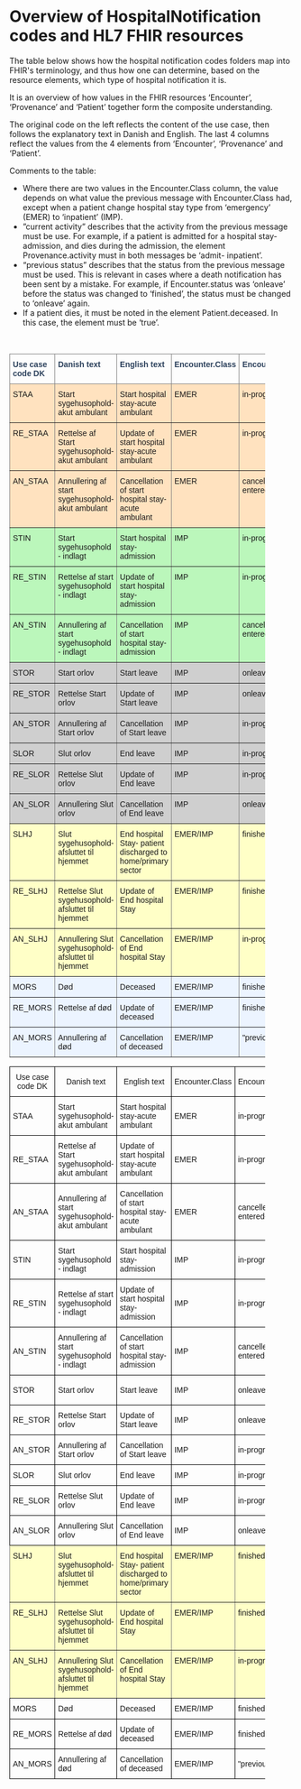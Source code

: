 # Overview of HospitalNotification codes and HL7 FHIR resources

The table below shows how the hospital notification codes folders map into FHIR's terminology, and thus how one can determine, based
on the resource elements, which type of hospital notification it is.

It is an overview of how values in the FHIR resources ‘Encounter’, ‘Provenance’ and ‘Patient’ together form the composite understanding.

The original code on the left reflects the content of the use case, then follows the explanatory text in Danish and English. The last 4
columns reflect the values from the 4 elements from ‘Encounter’, ‘Provenance’ and ‘Patient’.

Comments to the table:
* Where there are two values in the Encounter.Class column, the value depends on what value the previous message with
Encounter.Class had, except when a patient change hospital stay type from ‘emergency’ (EMER) to ‘inpatient’ (IMP).
* ”current activity” describes that the activity from the previous message must be use. For example, if a patient is admitted for a
hospital stay-admission, and dies during the admission, the element Provenance.activity must in both messages be ‘admit-
inpatient’.
* “previous status” describes that the status from the previous message must be used. This is relevant in cases where a death
notification has been sent by a mistake. For example, if Encounter.status was ‘onleave’ before the status was changed to
‘finished’, the status must be changed to ‘onleave’ again.
* If a patient dies, it must be noted in the element Patient.deceased. In this case, the element must be ‘true’.
<p>&nbsp;<p>

<style type="text/css">
.tg  {border-collapse:collapse;border-spacing:0;}
.tg td{border-color:black;border-style:solid;border-width:1px;font-family:Arial, sans-serif;font-size:14px;
  overflow:hidden;padding:10px 5px;word-break:normal;}
.tg th{border-color:black;border-style:solid;border-width:1px;font-family:Arial, sans-serif;font-size:14px;
  font-weight:normal;overflow:hidden;padding:10px 5px;word-break:normal;}
.tg .tg-cjtp{background-color:#ecf4ff;border-color:inherit;text-align:left;vertical-align:top}
.tg .tg-tul6{background-color:#cfcfcf;border-color:inherit;text-align:left;vertical-align:top}
.tg .tg-5pia{background-color:#ffe2bf;border-color:inherit;text-align:left;vertical-align:top}
.tg .tg-p3tq{border-color:inherit;color:#2c415c;text-align:left;vertical-align:top}
.tg .tg-m5mm{background-color:#bbf7bb;border-color:inherit;text-align:left;vertical-align:top}
.tg .tg-ncd7{background-color:#ffffc7;border-color:inherit;text-align:left;vertical-align:top}
</style>
<table class="tg">
<thead>
  <tr>
    <th class="tg-p3tq"><span style="font-weight:bold">Use case code DK</span></th>
    <th class="tg-p3tq"><span style="font-weight:bold">Danish text</span></th>
    <th class="tg-p3tq"><span style="font-weight:bold">English text</span></th>
    <th class="tg-p3tq"><span style="font-weight:bold">Encounter.Class</span></th>
    <th class="tg-p3tq"><span style="font-weight:bold">Encounter.Status</span></th>
    <th class="tg-p3tq"><span style="font-weight:bold">Provenance.activity</span></th>
    <th class="tg-p3tq"><span style="font-weight:bold">Patient.Deceased</span></th>
  </tr>
</thead>
<tbody>
  <tr>
    <td class="tg-5pia">STAA</td>
    <td class="tg-5pia">Start sygehusophold- akut ambulant</td>
    <td class="tg-5pia">Start hospital stay-acute ambulant</td>
    <td class="tg-5pia">EMER</td>
    <td class="tg-5pia">in-progress</td>
    <td class="tg-5pia">admit-emergency</td>
    <td class="tg-5pia"></td>
  </tr>
  <tr>
    <td class="tg-5pia">RE_STAA</td>
    <td class="tg-5pia">Rettelse af Start sygehusophold- akut ambulant</td>
    <td class="tg-5pia">Update of start hospital stay-acute ambulant</td>
    <td class="tg-5pia">EMER</td>
    <td class="tg-5pia">in-progress</td>
    <td class="tg-5pia">revise-admit-emergency</td>
    <td class="tg-5pia"></td>
  </tr>
  <tr>
    <td class="tg-5pia">AN_STAA</td>
    <td class="tg-5pia">Annullering af start sygehusophold- akut ambulant</td>
    <td class="tg-5pia">Cancellation of start hospital stay- acute ambulant</td>
    <td class="tg-5pia">EMER</td>
    <td class="tg-5pia">cancelled/ entered-in-error</td>
    <td class="tg-5pia">cancel-admit-emergency</td>
    <td class="tg-5pia"></td>
  </tr>
  <tr>
    <td class="tg-m5mm">STIN</td>
    <td class="tg-m5mm">Start sygehusophold - indlagt</td>
    <td class="tg-m5mm">Start hospital stay-admission</td>
    <td class="tg-m5mm">IMP</td>
    <td class="tg-m5mm">in-progress</td>
    <td class="tg-m5mm">admit-inpatient</td>
    <td class="tg-m5mm"></td>
  </tr>
  <tr>
    <td class="tg-m5mm">RE_STIN</td>
    <td class="tg-m5mm">Rettelse af start sygehusophold - indlagt</td>
    <td class="tg-m5mm">Update of start hospital stay-admission</td>
    <td class="tg-m5mm">IMP</td>
    <td class="tg-m5mm">in-progress</td>
    <td class="tg-m5mm">revise-admit-inpatient</td>
    <td class="tg-m5mm"></td>
  </tr>
  <tr>
    <td class="tg-m5mm">AN_STIN</td>
    <td class="tg-m5mm">Annullering af start sygehusophold - indlagt</td>
    <td class="tg-m5mm">Cancellation of start hospital stay- admission</td>
    <td class="tg-m5mm">IMP</td>
    <td class="tg-m5mm">cancelled/ entered-in-error</td>
    <td class="tg-m5mm">cancel-admit-inpatient</td>
    <td class="tg-m5mm"></td>
  </tr>
  <tr>
    <td class="tg-tul6">STOR</td>
    <td class="tg-tul6">Start orlov</td>
    <td class="tg-tul6">Start leave</td>
    <td class="tg-tul6">IMP</td>
    <td class="tg-tul6">onleave</td>
    <td class="tg-tul6">start-leave-inpatient</td>
    <td class="tg-tul6"></td>
  </tr>
  <tr>
    <td class="tg-tul6">RE_STOR</td>
    <td class="tg-tul6">Rettelse Start orlov</td>
    <td class="tg-tul6">Update of Start leave</td>
    <td class="tg-tul6">IMP</td>
    <td class="tg-tul6">onleave</td>
    <td class="tg-tul6">revise-start-leave-inpatient</td>
    <td class="tg-tul6"></td>
  </tr>
  <tr>
    <td class="tg-tul6">AN_STOR</td>
    <td class="tg-tul6">Annullering af Start orlov</td>
    <td class="tg-tul6">Cancellation of Start leave</td>
    <td class="tg-tul6">IMP</td>
    <td class="tg-tul6">in-progress</td>
    <td class="tg-tul6">cancel-start-leave-inpatient</td>
    <td class="tg-tul6"></td>
  </tr>
  <tr>
    <td class="tg-tul6">SLOR</td>
    <td class="tg-tul6">Slut orlov</td>
    <td class="tg-tul6">End leave</td>
    <td class="tg-tul6">IMP</td>
    <td class="tg-tul6">in-progress</td>
    <td class="tg-tul6">end-leave-inpatient</td>
    <td class="tg-tul6"></td>
  </tr>
  <tr>
    <td class="tg-tul6">RE_SLOR</td>
    <td class="tg-tul6">Rettelse Slut orlov</td>
    <td class="tg-tul6">Update of End leave</td>
    <td class="tg-tul6">IMP</td>
    <td class="tg-tul6">in-progress</td>
    <td class="tg-tul6">revise-end-leave-inpatient</td>
    <td class="tg-tul6"></td>
  </tr>
  <tr>
    <td class="tg-tul6">AN_SLOR</td>
    <td class="tg-tul6">Annullering Slut orlov</td>
    <td class="tg-tul6">Cancellation of End leave</td>
    <td class="tg-tul6">IMP</td>
    <td class="tg-tul6">onleave</td>
    <td class="tg-tul6">cancel-end-leave-inpatient</td>
    <td class="tg-tul6"></td>
  </tr>
  <tr>
    <td class="tg-ncd7">SLHJ</td>
    <td class="tg-ncd7">Slut sygehusophold- afsluttet til hjemmet</td>
    <td class="tg-ncd7">End hospital Stay- patient discharged to home/primary sector</td>
    <td class="tg-ncd7">EMER/IMP</td>
    <td class="tg-ncd7">finished</td>
    <td class="tg-ncd7">discharge-[Encounter.Class]-home</td>
    <td class="tg-ncd7"></td>
  </tr>
  <tr>
    <td class="tg-ncd7">RE_SLHJ</td>
    <td class="tg-ncd7">Rettelse Slut sygehusophold-afsluttet til hjemmet</td>
    <td class="tg-ncd7">Update of End hospital Stay</td>
    <td class="tg-ncd7">EMER/IMP</td>
    <td class="tg-ncd7">finished</td>
    <td class="tg-ncd7">revise-discharge-[Encounter.Class]-home</td>
    <td class="tg-ncd7"></td>
  </tr>
  <tr>
    <td class="tg-ncd7">AN_SLHJ</td>
    <td class="tg-ncd7">Annullering Slut sygehusophold- afsluttet til hjemmet</td>
    <td class="tg-ncd7">Cancellation of End hospital Stay</td>
    <td class="tg-ncd7">EMER/IMP</td>
    <td class="tg-ncd7">in-progress</td>
    <td class="tg-ncd7">cancel-discharge-[Encounter.Class]-home</td>
    <td class="tg-ncd7"></td>
  </tr>
  <tr>
    <td class="tg-cjtp">MORS</td>
    <td class="tg-cjtp">Død</td>
    <td class="tg-cjtp">Deceased</td>
    <td class="tg-cjtp">EMER/IMP</td>
    <td class="tg-cjtp">finished</td>
    <td class="tg-cjtp">”current activity”</td>
    <td class="tg-cjtp">true</td>
  </tr>
  <tr>
    <td class="tg-cjtp">RE_MORS</td>
    <td class="tg-cjtp">Rettelse af død</td>
    <td class="tg-cjtp">Update of deceased</td>
    <td class="tg-cjtp">EMER/IMP</td>
    <td class="tg-cjtp">finished</td>
    <td class="tg-cjtp">”current activity”</td>
    <td class="tg-cjtp">true</td>
  </tr>
  <tr>
    <td class="tg-cjtp">AN_MORS</td>
    <td class="tg-cjtp">Annullering af død</td>
    <td class="tg-cjtp">Cancellation of deceased</td>
    <td class="tg-cjtp">EMER/IMP</td>
    <td class="tg-cjtp">"previous status"</td>
    <td class="tg-cjtp">”current activity”</td>
    <td class="tg-cjtp">false</td>
  </tr>
</tbody>
</table>




<style type="text/css">
.tg  {border-collapse:collapse;border-spacing:0;max-width:90%;}
.tg td{border-color:black;border-style:solid;border-width:1px;font-family:Arial, sans-serif;font-size:14px;
  overflow:hidden;padding:10px 5px;word-break:normal;}
.tg th{border-color:black;border-style:solid;border-width:1px;font-family:Arial, sans-serif;font-size:14px;
  font-weight:normal;overflow:hidden;padding:10px 5px;word-break:normal;}
.tg .tg-cjtp{background-color:#ecf4ff;border-color:inherit;text-align:left;vertical-align:top}
.tg .tg-tul6{background-color:#cfcfcf;border-color:inherit;text-align:left;vertical-align:top}
.tg .tg-5pia{background-color:#ffe2bf;border-color:inherit;text-align:left;vertical-align:top}
.tg .tg-p3tq{border-color:inherit;color:#2c415c;text-align:left;vertical-align:top}
.tg .tg-m5mm{background-color:#bbf7bb;border-color:inherit;text-align:left;vertical-align:top}
.tg .tg-ncd7{background-color:#ffffc7;border-color:inherit;text-align:left;vertical-align:top}
</style>
<table class="tg">
<thead>
  <tr>
    <th class="tg-fymr">Use case code DK</th>
    <th class="tg-fymr">Danish text</th>
    <th class="tg-fymr">English text</th>
    <th class="tg-fymr">Encounter.Class</th>
    <th class="tg-fymr">Encounter.Status</th>
    <th class="tg-fymr">Provenance.activity</th>
    <th class="tg-fymr">Patient.Deceased</th>
  </tr>
</thead>
<tbody>
  <tr>
    <td class="tg-6roq">STAA</td>
    <td class="tg-6roq"> Start   sygehusophold- akut ambulant</td>
    <td class="tg-6roq"> Start hospital stay-acute   ambulant</td>
    <td class="tg-6roq">   EMER</td>
    <td class="tg-6roq">in-progress</td>
    <td class="tg-6roq">admit-emergency</td>
    <td class="tg-6roq"> </td>
  </tr>
  <tr>
    <td class="tg-6roq">RE_STAA</td>
    <td class="tg-6roq">Rettelse af   Start sygehusophold- akut ambulant</td>
    <td class="tg-6roq">Update of start hospital   stay-acute ambulant</td>
    <td class="tg-6roq">EMER</td>
    <td class="tg-6roq">in-progress</td>
    <td class="tg-6roq">revise-admit-emergency</td>
    <td class="tg-6roq"> </td>
  </tr>
  <tr>
    <td class="tg-6roq">AN_STAA</td>
    <td class="tg-6roq">Annullering   af start sygehusophold- akut ambulant</td>
    <td class="tg-6roq">Cancellation of start   hospital stay- acute ambulant</td>
    <td class="tg-6roq">EMER</td>
    <td class="tg-6roq">cancelled/ entered-in-error</td>
    <td class="tg-6roq">cancel-admit-emergency</td>
    <td class="tg-6roq"> </td>
  </tr>
  <tr>
    <td class="tg-ralc">STIN</td>
    <td class="tg-ralc">Start sygehusophold - indlagt</td>
    <td class="tg-ralc">Start   hospital stay-admission</td>
    <td class="tg-ralc">IMP</td>
    <td class="tg-ralc">in-progress</td>
    <td class="tg-ralc">admit-inpatient</td>
    <td class="tg-ralc"> </td>
  </tr>
  <tr>
    <td class="tg-ralc">RE_STIN</td>
    <td class="tg-ralc">Rettelse af   start sygehusophold - indlagt</td>
    <td class="tg-ralc">Update of start hospital   stay-admission</td>
    <td class="tg-ralc">IMP</td>
    <td class="tg-ralc">in-progress</td>
    <td class="tg-ralc">revise-admit-inpatient</td>
    <td class="tg-ralc"> </td>
  </tr>
  <tr>
    <td class="tg-ralc">AN_STIN</td>
    <td class="tg-ralc">Annullering   af start sygehusophold - indlagt</td>
    <td class="tg-ralc">Cancellation of start   hospital stay- admission</td>
    <td class="tg-ralc">IMP</td>
    <td class="tg-ralc">cancelled/ entered-in-error</td>
    <td class="tg-ralc">cancel-admit-inpatient</td>
    <td class="tg-ralc"> </td>
  </tr>
  <tr>
    <td class="tg-y698">STOR</td>
    <td class="tg-y698">Start orlov</td>
    <td class="tg-y698">Start leave</td>
    <td class="tg-y698">IMP</td>
    <td class="tg-y698">onleave</td>
    <td class="tg-y698">start-leave-inpatient</td>
    <td class="tg-y698"> </td>
  </tr>
  <tr>
    <td class="tg-y698">RE_STOR</td>
    <td class="tg-y698">Rettelse   Start orlov</td>
    <td class="tg-y698">Update of   Start leave</td>
    <td class="tg-y698">IMP</td>
    <td class="tg-y698">onleave</td>
    <td class="tg-y698">revise-start-leave-inpatient</td>
    <td class="tg-y698"> </td>
  </tr>
  <tr>
    <td class="tg-y698">AN_STOR</td>
    <td class="tg-y698">Annullering   af Start orlov</td>
    <td class="tg-y698">Cancellation   of Start leave</td>
    <td class="tg-y698">IMP</td>
    <td class="tg-y698">in-progress</td>
    <td class="tg-y698">cancel-start-leave-inpatient</td>
    <td class="tg-y698"> </td>
  </tr>
  <tr>
    <td class="tg-y698">SLOR</td>
    <td class="tg-y698">Slut orlov</td>
    <td class="tg-y698">End leave</td>
    <td class="tg-y698">IMP</td>
    <td class="tg-y698">in-progress</td>
    <td class="tg-y698">end-leave-inpatient</td>
    <td class="tg-y698"> </td>
  </tr>
  <tr>
    <td class="tg-y698">RE_SLOR</td>
    <td class="tg-y698">Rettelse   Slut orlov</td>
    <td class="tg-y698">Update of   End leave</td>
    <td class="tg-y698">IMP</td>
    <td class="tg-y698">in-progress</td>
    <td class="tg-y698">revise-end-leave-inpatient</td>
    <td class="tg-y698"> </td>
  </tr>
  <tr>
    <td class="tg-y698">AN_SLOR</td>
    <td class="tg-y698">Annullering   Slut orlov</td>
    <td class="tg-y698">Cancellation   of End leave</td>
    <td class="tg-y698">IMP</td>
    <td class="tg-y698">onleave</td>
    <td class="tg-y698">cancel-end-leave-inpatient</td>
    <td class="tg-y698"> </td>
  </tr>
  <tr>
    <td class="tg-ncd7">SLHJ</td>
    <td class="tg-ncd7">Slut   sygehusophold- afsluttet til hjemmet</td>
    <td class="tg-ncd7">End hospital Stay- patient discharged   to home/primary sector</td>
    <td class="tg-ncd7">EMER/IMP</td>
    <td class="tg-ncd7">finished</td>
    <td class="tg-ncd7">discharge-[Encounter.Class]-home</td>
    <td class="tg-ncd7"> </td>
  </tr>
  <tr>
    <td class="tg-ncd7">RE_SLHJ</td>
    <td class="tg-ncd7">Rettelse   Slut sygehusophold-afsluttet til hjemmet</td>
    <td class="tg-ncd7">Update of End hospital Stay</td>
    <td class="tg-ncd7">EMER/IMP</td>
    <td class="tg-ncd7">finished</td>
    <td class="tg-ncd7">revise-discharge-[Encounter.Class]-home</td>
    <td class="tg-ncd7"> </td>
  </tr>
  <tr>
    <td class="tg-ncd7">AN_SLHJ</td>
    <td class="tg-ncd7">Annullering   Slut sygehusophold- afsluttet til hjemmet</td>
    <td class="tg-ncd7">Cancellation of End hospital   Stay</td>
    <td class="tg-ncd7">EMER/IMP</td>
    <td class="tg-ncd7">in-progress</td>
    <td class="tg-ncd7">cancel-discharge-[Encounter.Class]-home</td>
    <td class="tg-ncd7"> </td>
  </tr>
  <tr>
    <td class="tg-m3pm">MORS</td>
    <td class="tg-m3pm">Død</td>
    <td class="tg-m3pm">Deceased</td>
    <td class="tg-m3pm">EMER/IMP</td>
    <td class="tg-m3pm">finished</td>
    <td class="tg-m3pm">”current activity”</td>
    <td class="tg-m3pm">true</td>
  </tr>
  <tr>
    <td class="tg-m3pm">RE_MORS</td>
    <td class="tg-m3pm">Rettelse af   død</td>
    <td class="tg-m3pm">Update of   deceased</td>
    <td class="tg-m3pm">EMER/IMP</td>
    <td class="tg-m3pm">finished</td>
    <td class="tg-m3pm">”current activity”</td>
    <td class="tg-m3pm">true</td>
  </tr>
  <tr>
    <td class="tg-m3pm">AN_MORS</td>
    <td class="tg-m3pm">Annullering   af død</td>
    <td class="tg-m3pm">Cancellation   of deceased</td>
    <td class="tg-m3pm">EMER/IMP</td>
    <td class="tg-m3pm">"previous status"</td>
    <td class="tg-m3pm">”current activity”</td>
    <td class="tg-m3pm">false</td>
  </tr>
</tbody>
</table>